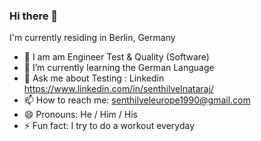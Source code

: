 ### Hi there 👋

I'm currently residing in Berlin, Germany

- 🔭 I am am Engineer Test & Quality (Software)
- 🌱 I’m currently learning the German Language
- 💬 Ask me about Testing : Linkedin https://www.linkedin.com/in/senthilvelnataraj/
- 📫 How to reach me: senthilveleurope1990@gmail.com
- 😄 Pronouns: He / Him / His
- ⚡ Fun fact: I try to do a workout everyday


